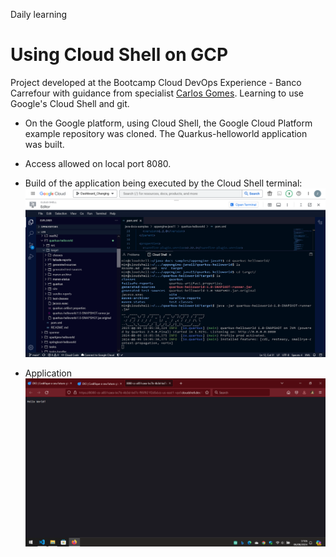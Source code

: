 Daily learning

# Using Cloud Shell on GCP

Project developed at the Bootcamp Cloud DevOps Experience - Banco Carrefour with guidance from specialist [Carlos Gomes](https://www.linkedin.com/in/carlos-barbero-95457b22/ "Carlos Gomes").
Learning to use Google's Cloud Shell and git.

- On the Google platform, using Cloud Shell, the Google Cloud Platform example repository was cloned. The Quarkus-helloworld application was built.

- Access allowed on local port 8080.

- Build of the application being executed by the Cloud Shell terminal:
![Build](/Cloud_Shell_GCP.png)

- Application
![Application](/Cloud_Shell_Output.png)
